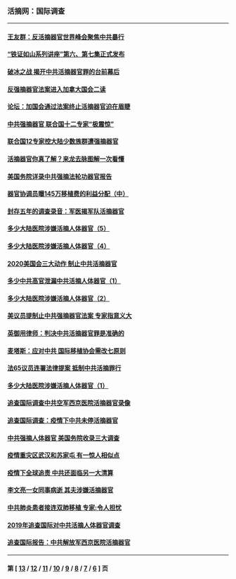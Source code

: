 ### 活摘网：国际调查
---
#### [王友群：反活摘器官世界峰会聚焦中共暴行](../../pages/nf5947/n13250738.md?01150430) 
#### [“铁证如山系列讲座”第六、第七集正式发布](../../pages/nf5947/n13106287.md?01150430) 
#### [破冰之战 揭开中共活摘器官罪的台前幕后](../../pages/nf5947/n13082457.md?01150430) 
#### [反强摘器官法案进入加拿大国会二读](../../pages/nf5947/n13033450.md?01150430) 
#### [论坛：加国会通过法案终止活摘器官迫在眉睫](../../pages/nf5947/n13029839.md?01150430) 
#### [中共强摘器官 联合国十二专家“极震惊”](../../pages/nf5947/n13024313.md?01150430) 
#### [联合国12专家控大陆少数族群遭强摘器官](../../pages/nf5947/n13023877.md?01150430) 
#### [活摘器官你真了解？来龙去脉图解一次看懂](../../pages/nf5947/n13013820.md?01150430) 
#### [美国务院详录中共强摘法轮功器官报告](../../pages/nf5947/n12944519.md?01150430) 
#### [器官协调员曝145万移植费的利益分配（中）](../../pages/nf5947/n12894547.md?01150430) 
#### [封存五年的调查录音：军医揭军队活摘器官](../../pages/nf5947/n12798692.md?01150430) 
#### [多少大陆医院涉嫌活摘人体器官（5）](../../pages/nf5947/n12768383.md?01150430) 
#### [多少大陆医院涉嫌活摘人体器官（4）](../../pages/nf5947/n12664434.md?01150430) 
#### [2020美国会三大动作 制止中共活摘器官](../../pages/nf5947/n12682004.md?01150430) 
#### [多少中共高官泄漏中共活摘人体器官（1）](../../pages/nf5947/n12671234.md?01150430) 
#### [多少大陆医院涉嫌活摘人体器官（2）](../../pages/nf5947/n12655589.md?01150430) 
#### [美议员提制止中共强摘器官法案 专家指意义大](../../pages/nf5947/n12630561.md?01150430) 
#### [英御用律师：判决中共活摘器官罪是准确的](../../pages/nf5947/n12580740.md?01150430) 
#### [麦塔斯：应对中共 国际移植协会需改七原则](../../pages/nf5947/n12514711.md?01150430) 
#### [法65议员连署法律提案 抵制中共活摘罪行](../../pages/nf5947/n12437047.md?01150430) 
#### [多少大陆医院涉嫌活摘人体器官（1）](../../pages/nf5947/n12414284.md?01150430) 
#### [追查国际调查中共空军西京医院活摘器官录像](../../pages/nf5947/n12348837.md?01150430) 
#### [追查国际调查：疫情下中共未停活摘器官](../../pages/nf5947/n12273415.md?01150430) 
#### [中共强摘人体器官 美国务院收录三大调查](../../pages/nf5947/n12181488.md?01150430) 
#### [疫情重灾区武汉和苏家屯 有一惊人相似点](../../pages/nf5947/n12150824.md?01150430) 
#### [疫情下全球追责 中共还面临另一大清算](../../pages/nf5947/n12070397.md?01150430) 
#### [李文亮一女同事病逝 其夫涉嫌活摘器官](../../pages/nf5947/n11957882.md?01150430) 
#### [中共肺炎患者接连双肺移植 专家:令人担忧](../../pages/nf5947/n11945516.md?01150430) 
#### [2019年追查国际对中共活摘人体器官调查](../../pages/nf5947/n11917733.md?01150430) 
#### [追查国际报告：中共解放军西京医院活摘器官](../../pages/nf5947/n11838359.md?01150430) 

---
#### 第 [ [13](./13.md?01150430) / [12](./12.md?01150430) / [11](./11.md?01150430) / [10](./10.md?01150430) / [9](./9.md?01150430) / [8](./8.md?01150430) / [7](./7.md?01150430) / [6](./6.md?01150430) ] 页
